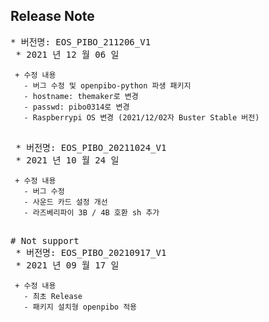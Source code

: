 ## Release Note

<pre>
* 버전명: EOS_PIBO_211206_V1
 * 2021 년 12 월 06 일
<code>
 + 수정 내용
   - 버그 수정 및 openpibo-python 파생 패키지 
   - hostname: themaker로 변경
   - passwd: pibo0314로 변경
   - Raspberrypi OS 변경 (2021/12/02자 Buster Stable 버전)
</code>
</pre>

<pre>
 * 버전명: EOS_PIBO_20211024_V1
 * 2021 년 10 월 24 일
<code>
 + 수정 내용
   - 버그 수정
   - 사운드 카드 설정 개선
   - 라즈베리파이 3B / 4B 호환 sh 추가
</code>
</pre>

<pre>
# Not support
 * 버전명: EOS_PIBO_20210917_V1
 * 2021 년 09 월 17 일
<code>
 + 수정 내용
   - 최초 Release
   - 패키지 설치형 openpibo 적용
</code>
</pre>
